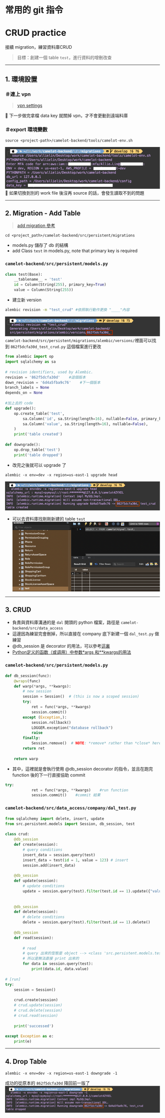 # 常用的 git 指令

# CRUD practice
接續 migration，練習資料庫CRUD  
>目標：創建一個 table `test`，進行資料的增刪改查

---
## 1. 環境設置
### ＃連上 vpn
>[vpn settings](https://54.238.224.107/projects/zyxel-camelot/wiki/Deploy_Camelot_Frontend_(Mac)#4-VPN-%E9%80%A3%E7%B7%9A)

🔺 下一步做完拿檔 data key 就關掉 vpn，才不會更動到遠端料庫
### ＃export 環境變數
```
source <project-path>/camelot-backend/tools/camelot-env.sh
```
![3]  
🔺 如果切換到別的 work file 後沒再 source 的話，會發生讀取不到的問題

---
## 2. Migration - Add Table

>[add migration 參考](https://github.com/alliehayashi/Tutorials/blob/master/13-add-migration.md#add-migration)
```
cd <project_path>/camelot-backend/src/persistent/migrations
```
- models.py 儲存了 db 的結構
- add Class `test` in models.py, note that primary key is required
### `camelot-backend/src/persistent/models.py`
```python
class test(Base):
    __tablename__ = 'test'
    id = Column(String(255), primary_key=True)
    value = Column(String(255))
```
- 建立新 version
```bash
alembic revision -m "test_crud" #依照執行動作更換 "____"內容 
```
![2]
`camelot-backend/src/persistent/migrations/alembic/versions/`裡面可以找到 `862f5dcfa30d_test_crud.py` 這個檔案進行更改
```python
from alembic import op
import sqlalchemy as sa

# revision identifiers, used by Alembic.
revision = '862f5dcfa30d'    #這個版本
down_revision = '6d4a5fba9c76'    #下一個版本
branch_labels = None
depends_on = None

#加上去的 code
def upgrade():
    op.create_table('test',
        sa.Column('id', sa.String(length=16), nullable=False, primary_key=True),
        sa.Column('value', sa.String(length=16), nullable=False),
    )
    print('table created')

def downgrade():
    op.drop_table('test')
    print('table dropped')
```

- 改完之後就可以 upgrade 了
```
alembic -x env=dev -x region=us-east-1 upgrade head
```
![1] 
- 可以去資料庫找剛剛新建的 table `test`
![4]

---
## 3. CRUD
- 負責與資料庫溝通的是 `dal` 開頭的 python 檔案，路徑是 `camelot-backend/src/data_access`
- 這邊因為練習完會刪掉，所以直接在 company 底下新建一個 `dal_test.py` 做練習
- @db_session 是 decorator 的用法，可以參考[這裏](https://medium.com/citycoddee/python%E9%80%B2%E9%9A%8E%E6%8A%80%E5%B7%A7-3-%E7%A5%9E%E5%A5%87%E5%8F%88%E7%BE%8E%E5%A5%BD%E7%9A%84-decorator-%E5%97%B7%E5%97%9A-6559edc87bc0) 
- [Python定义的函数（或调用）中参数*args 和**kwargs的用法](https://blog.csdn.net/u010852680/article/details/77848570)

### `camelot-backend/src/persistent/models.py`
```python
def db_session(func):
    @wraps(func)
    def warp(*args, **kwargs):
        # new session
        session = Session()  # (this is now a scoped session)
        try:
            ret = func(*args, **kwargs)
            session.commit()
        except (Exception,):
            session.rollback()
            LOGGER.exception("database rollback")
            raise
        finally:
            Session.remove()  # NOTE: *remove* rather than *close* here
        return ret

    return warp
```
- 其中，這裡就是會執行使用 @db_session decorator 的指令，並且在跑完 function 後的下一行直接協助 commit 
```python
try:
            ret = func(*args, **kwargs)    #run function
            session.commit()    #commit 結果
```

### `camelot-backend/src/data_access/company/dal_test.py`

```python
from sqlalchemy import delete, insert, update
from src.persistent.models import Session, db_session, test

class crud:
    @db_session
    def create(session):    
        # query conditions
        insert_data = session.query(test)
        insert_data = test(id = 1, value = 123) # insert
        session.add(insert_data)

    @db_session
    def update(session):
        # update conditions
        update = session.query(test).filter(test.id == 1).update({"value":"456"})
    
        
    @db_session
    def delete(session):
        # delete conditions
        delete = session.query(test).filter(test.id == 1).delete()

    @db_session
    def read(session):
        
        # read 
        # query 出來的型態是 object --> <class 'src.persistent.models.test'>
        # 所以是無法直接 print 出來的
        for data in session.query(test):
            print(data.id, data.value)
        
# [run]        
try:     
    session = Session()
    
    crud.create(session)
    # crud.update(session)
    # crud.delete(session)
    # crud.read(session)  
    
    print('successed')
    
except Exception as e:
    print(e)   
```
---
## 4. Drop Table
```
alembic -x env=dev -x region=us-east-1 downgrade -1
```
成功的從原本的 `862f5dcfa30d` 降回前一版了
![5]

[1]:https://github.com/alliehayashi/Markdown_Pictures/raw/master/crud/01-table-created.png
[2]:https://github.com/alliehayashi/Markdown_Pictures/raw/master/crud/02-create-version.png
[3]:https://github.com/alliehayashi/Markdown_Pictures/raw/master/crud/03-source-env.png
[4]:https://github.com/alliehayashi/Markdown_Pictures/raw/master/crud/04-test-table.png
[5]:https://github.com/alliehayashi/Markdown_Pictures/raw/master/crud/05-drop-table.png